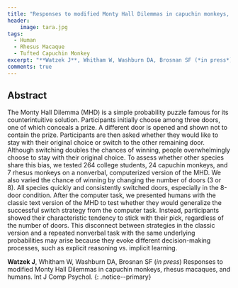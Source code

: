 ```yaml
---
title: "Responses to modified Monty Hall Dilemmas in capuchin monkeys, rhesus macaques, and humans"
header:
    image: tara.jpg
tags:
  - Human
  - Rhesus Macaque
  - Tufted Capuchin Monkey
excerpt: "**Watzek J**, Whitham W, Washburn DA, Brosnan SF (*in press*) Int J Comp Psychol"
comments: true
---
```


## Abstract

The Monty Hall Dilemma (MHD) is a simple probability puzzle famous for its counterintuitive solution. Participants initially choose among three doors, one of which conceals a prize. A different door is opened and shown not to contain the prize. Participants are then asked whether they would like to stay with their original choice or switch to the other remaining door. Although switching doubles the chances of winning, people overwhelmingly choose to stay with their original choice. To assess whether other species share this bias, we tested 264 college students, 24 capuchin monkeys, and 7 rhesus monkeys on a nonverbal, computerized version of the MHD. We also varied the chance of winning by changing the number of doors (3 or 8). All species quickly and consistently switched doors, especially in the 8-door condition. After the computer task, we presented humans with the classic text version of the MHD to test whether they would generalize the successful switch strategy from the computer task. Instead, participants showed their characteristic tendency to stick with their pick, regardless of the number of doors. This disconnect between strategies in the classic version and a repeated nonverbal task with the same underlying probabilities may arise because they evoke different decision-making processes, such as explicit reasoning vs. implicit learning.

**Watzek J**, Whitham W, Washburn DA, Brosnan SF (*in press*) Responses to modified Monty Hall Dilemmas in capuchin monkeys, rhesus macaques, and humans. Int J Comp Psychol.
{: .notice--primary}